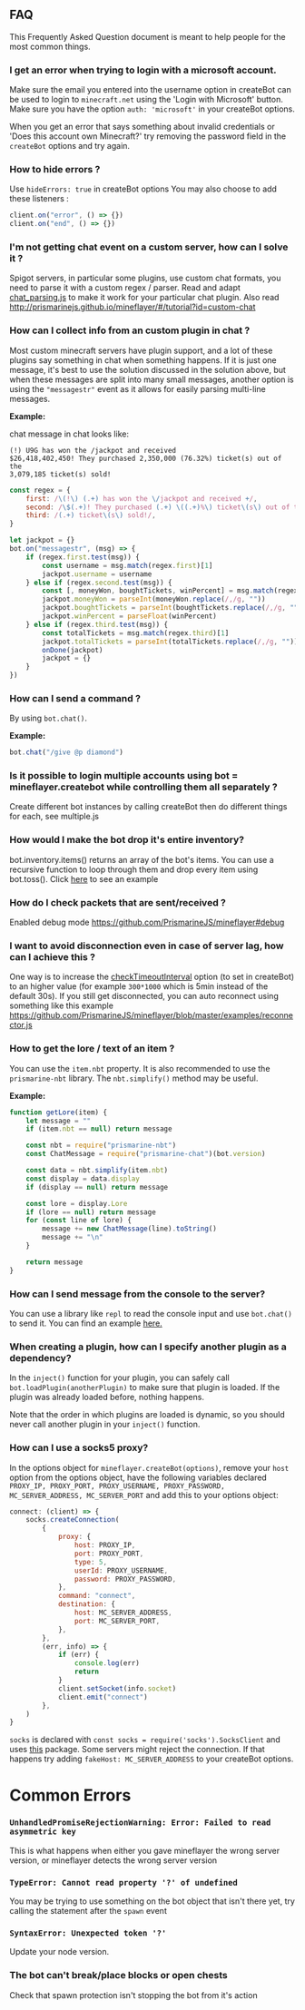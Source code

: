 ## FAQ

This Frequently Asked Question document is meant to help people for the most common things.

### I get an error when trying to login with a microsoft account.

Make sure the email you entered into the username option in createBot can be used to login to `minecraft.net` using the 'Login with Microsoft' button.
Make sure you have the option `auth: 'microsoft'` in your createBot options.

When you get an error that says something about invalid credentials or 'Does this account own Minecraft?' try removing the password field in the `createBot` options and try again.

### How to hide errors ?

Use `hideErrors: true` in createBot options
You may also choose to add these listeners :

```js
client.on("error", () => {})
client.on("end", () => {})
```

### I'm not getting chat event on a custom server, how can I solve it ?

Spigot servers, in particular some plugins, use custom chat formats, you need to parse it with a custom regex / parser.
Read and adapt [chat_parsing.js](https://github.com/PrismarineJS/mineflayer/blob/master/examples/chat_parsing.js) to make it work for your particular
chat plugin. Also read http://prismarinejs.github.io/mineflayer/#/tutorial?id=custom-chat

### How can I collect info from an custom plugin in chat ?

Most custom minecraft servers have plugin support, and a lot of these plugins say something in chat when something happens. If it is just one message, it's best to use the solution discussed in the solution above, but when these messages are split into many small messages, another option is using the `"messagestr"` event as it allows for easily parsing multi-line messages.

**Example:**

chat message in chat looks like:

```
(!) U9G has won the /jackpot and received
$26,418,402,450! They purchased 2,350,000 (76.32%) ticket(s) out of the
3,079,185 ticket(s) sold!
```

```js
const regex = {
    first: /\(!\) (.+) has won the \/jackpot and received +/,
    second: /\$(.+)! They purchased (.+) \((.+)%\) ticket\(s\) out of the /,
    third: /(.+) ticket\(s\) sold!/,
}

let jackpot = {}
bot.on("messagestr", (msg) => {
    if (regex.first.test(msg)) {
        const username = msg.match(regex.first)[1]
        jackpot.username = username
    } else if (regex.second.test(msg)) {
        const [, moneyWon, boughtTickets, winPercent] = msg.match(regex.second)
        jackpot.moneyWon = parseInt(moneyWon.replace(/,/g, ""))
        jackpot.boughtTickets = parseInt(boughtTickets.replace(/,/g, ""))
        jackpot.winPercent = parseFloat(winPercent)
    } else if (regex.third.test(msg)) {
        const totalTickets = msg.match(regex.third)[1]
        jackpot.totalTickets = parseInt(totalTickets.replace(/,/g, ""))
        onDone(jackpot)
        jackpot = {}
    }
})
```

### How can I send a command ?

By using `bot.chat()`.

**Example:**

```js
bot.chat("/give @p diamond")
```

### Is it possible to login multiple accounts using bot = mineflayer.createbot while controlling them all separately ?

Create different bot instances by calling createBot then do different things for each, see multiple.js

### How would I make the bot drop it's entire inventory?

bot.inventory.items() returns an array of the bot's items. You can use a recursive function to loop through them and drop every item using bot.toss(). Click [here](https://gist.github.com/dada513/3d88f772be4224b40f9e5d1787bd63e9) to see an example

### How do I check packets that are sent/received ?

Enabled debug mode https://github.com/PrismarineJS/mineflayer#debug

### I want to avoid disconnection even in case of server lag, how can I achieve this ?

One way is to increase the [checkTimeoutInterval](https://github.com/PrismarineJS/node-minecraft-protocol/blob/master/docs/API.md#mccreateclientoptions) option (to set in createBot) to an higher value (for example `300*1000` which is 5min instead of the default 30s). If you still get disconnected, you can auto reconnect using something like this example https://github.com/PrismarineJS/mineflayer/blob/master/examples/reconnector.js

### How to get the lore / text of an item ?

You can use the `item.nbt` property. It is also recommended to use the `prismarine-nbt` library. The `nbt.simplify()` method may be useful.

**Example:**

```js
function getLore(item) {
    let message = ""
    if (item.nbt == null) return message

    const nbt = require("prismarine-nbt")
    const ChatMessage = require("prismarine-chat")(bot.version)

    const data = nbt.simplify(item.nbt)
    const display = data.display
    if (display == null) return message

    const lore = display.Lore
    if (lore == null) return message
    for (const line of lore) {
        message += new ChatMessage(line).toString()
        message += "\n"
    }

    return message
}
```

### How can I send message from the console to the server?

You can use a library like `repl` to read the console input and use `bot.chat()` to send it. You can find an example [here.](https://github.com/PrismarineJS/mineflayer/blob/master/examples/repl.js)

### When creating a plugin, how can I specify another plugin as a dependency?

In the `inject()` function for your plugin, you can safely call `bot.loadPlugin(anotherPlugin)` to make sure that plugin is loaded. If the plugin was already loaded before, nothing happens.

Note that the order in which plugins are loaded is dynamic, so you should never call another plugin in your `inject()` function.

### How can I use a socks5 proxy?

In the options object for `mineflayer.createBot(options)`, remove your `host` option from the options object, have the following variables declared `PROXY_IP, PROXY_PORT, PROXY_USERNAME, PROXY_PASSWORD, MC_SERVER_ADDRESS, MC_SERVER_PORT` and add this to your options object:

```js
connect: (client) => {
    socks.createConnection(
        {
            proxy: {
                host: PROXY_IP,
                port: PROXY_PORT,
                type: 5,
                userId: PROXY_USERNAME,
                password: PROXY_PASSWORD,
            },
            command: "connect",
            destination: {
                host: MC_SERVER_ADDRESS,
                port: MC_SERVER_PORT,
            },
        },
        (err, info) => {
            if (err) {
                console.log(err)
                return
            }
            client.setSocket(info.socket)
            client.emit("connect")
        },
    )
}
```

`socks` is declared with `const socks = require('socks').SocksClient` and uses [this](https://www.npmjs.com/package/socks) package.
Some servers might reject the connection. If that happens try adding `fakeHost: MC_SERVER_ADDRESS` to your createBot options.

# Common Errors

### `UnhandledPromiseRejectionWarning: Error: Failed to read asymmetric key`

This is what happens when either you gave mineflayer the wrong server version, or mineflayer detects the wrong server version

### `TypeError: Cannot read property '?' of undefined`

You may be trying to use something on the bot object that isn't there yet, try calling the statement after the `spawn` event

### `SyntaxError: Unexpected token '?'`

Update your node version.

### The bot can't break/place blocks or open chests

Check that spawn protection isn't stopping the bot from it's action
